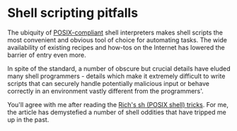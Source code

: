# Shell scripting pitfalls

The ubiquity of [POSIX-compliant](https://en.wikipedia.org/wiki/POSIX)
shell interpreters makes shell scripts the most convenient and obvious
tool of choice for automating tasks. The wide availability of existing
recipes and how-tos on the Internet has lowered the barrier of entry
even more.

In spite of the standard, a number of obscure but crucial
details have eluded many shell programmers - details which make it
extremely difficult to write scripts that can securely
handle potentially malicious input or behave correctly in an environment
vastly different from the programmers'.

You'll agree with me after reading the
[Rich's sh (POSIX shell) tricks](https://www.etalabs.net/sh_tricks.html).
For me, the article has demystefied a number of shell oddities that
have tripped me up in the past.

